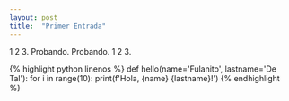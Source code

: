 ```yaml
---
layout: post
title:  "Primer Entrada"
---
```

1 2 3. Probando. Probando. 1 2 3.

{% highlight python linenos %}
def hello(name='Fulanito', lastname='De Tal'):
    for i in range(10):
        print(f'Hola, {name} {lastname}!')
{% endhighlight %}
